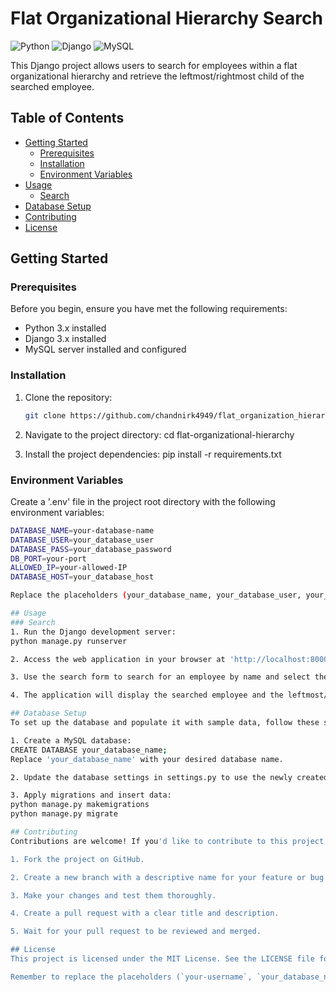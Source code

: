 # Flat Organizational Hierarchy Search

![Python](https://img.shields.io/badge/Python-3.x-blue.svg)
![Django](https://img.shields.io/badge/Django-3.x-green.svg)
![MySQL](https://img.shields.io/badge/MySQL-5.x-orange.svg)

This Django project allows users to search for employees within a flat organizational hierarchy and retrieve the leftmost/rightmost child of the searched employee.

## Table of Contents

- [Getting Started](#getting-started)
  - [Prerequisites](#prerequisites)
  - [Installation](#installation)
  - [Environment Variables](#environment-variables)
- [Usage](#usage)
  - [Search](#search)
- [Database Setup](#database-setup)
- [Contributing](#contributing)
- [License](#license)

## Getting Started

### Prerequisites

Before you begin, ensure you have met the following requirements:

- Python 3.x installed
- Django 3.x installed
- MySQL server installed and configured

### Installation

1. Clone the repository:

   ```bash
   git clone https://github.com/chandnirk4949/flat_organization_hierarchy_search.git

2. Navigate to the project directory:
cd flat-organizational-hierarchy

3. Install the project dependencies:
pip install -r requirements.txt

### Environment Variables
Create a '.env' file in the project root directory with the following environment variables:

   ```bash
DATABASE_NAME=your-database-name
DATABASE_USER=your_database_user
DATABASE_PASS=your_database_password
DB_PORT=your-port
ALLOWED_IP=your-allowed-IP
DATABASE_HOST=your_database_host

Replace the placeholders (your_database_name, your_database_user, your_database_password, etc.) with your actual database connection details.

## Usage
### Search
1. Run the Django development server:
python manage.py runserver

2. Access the web application in your browser at 'http://localhost:8000/search_employee/'.

3. Use the search form to search for an employee by name and select the direction (left or right).

4. The application will display the searched employee and the leftmost/rightmost child based on your selection.

## Database Setup
To set up the database and populate it with sample data, follow these steps:

1. Create a MySQL database:
CREATE DATABASE your_database_name;
Replace 'your_database_name' with your desired database name.

2. Update the database settings in settings.py to use the newly created database.

3. Apply migrations and insert data:
python manage.py makemigrations
python manage.py migrate

## Contributing
Contributions are welcome! If you'd like to contribute to this project, please follow these steps:

1. Fork the project on GitHub.

2. Create a new branch with a descriptive name for your feature or bug fix.

3. Make your changes and test them thoroughly.

4. Create a pull request with a clear title and description.

5. Wait for your pull request to be reviewed and merged.

## License
This project is licensed under the MIT License. See the LICENSE file for details.

Remember to replace the placeholders (`your-username`, `your_database_name`, etc.) with your actual information. This `README.md` provides an overview of your project, instructions for installation and usage, and guidance for contributions. You can further enhance it with project-specific details and documentation as needed. With these additions, users will be informed about the `.env` file and how to set up their database connection details securely.


